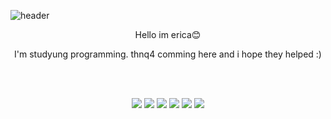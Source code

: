 ![header](https://capsule-render.vercel.app/api?type=wave&color=auto&height=300&section=header&text=Erica🎈&fontSize=90)
<center>Hello im erica😊

I'm studyung programming.
thnq4 comming here and i hope they helped :)

   <br/>
   <br/>
      
<img src="https://img.shields.io/badge/HTML5-E34F26?style=flat-square&logo=HTML5&logoColor=white"/></a>
<img src="https://img.shields.io/badge/CSS-1572B6?style=flat-square&logo=CSS3&logoColor=white"/></a>
<img src="https://img.shields.io/badge/JavaScript-F7DF1E?style=flat-square&logo=JavaScript&logoColor=white"/></a>
<img src="https://img.shields.io/badge/React-61DAFB?style=flat-square&logo=React&logoColor=white"/></a>
<img src="https://img.shields.io/badge/TypeScript-3178C6?style=flat-square&logo=TypeScript&logoColor=white"/></a>
<img src="https://img.shields.io/badge/Github-181717?style=flat-square&logo=Github&logoColor=white"/></a>
</center>
